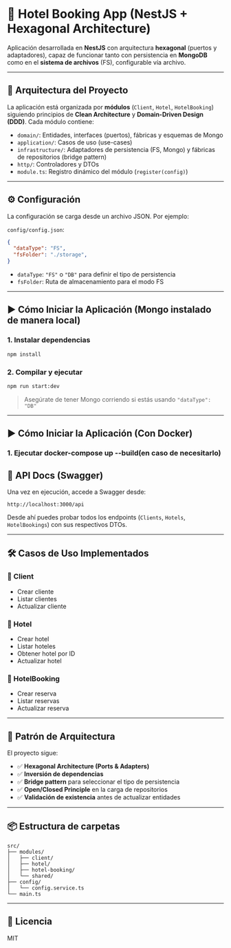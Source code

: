 # 🏨 Hotel Booking App (NestJS + Hexagonal Architecture)

Aplicación desarrollada en **NestJS** con arquitectura **hexagonal** (puertos y adaptadores), capaz de funcionar tanto con persistencia en **MongoDB** como en el **sistema de archivos** (FS), configurable vía archivo.

---

## 📁 Arquitectura del Proyecto

La aplicación está organizada por **módulos** (`Client`, `Hotel`, `HotelBooking`) siguiendo principios de **Clean Architecture** y **Domain-Driven Design (DDD)**. Cada módulo contiene:

- `domain/`: Entidades, interfaces (puertos), fábricas y esquemas de Mongo
- `application/`: Casos de uso (use-cases)
- `infrastructure/`: Adaptadores de persistencia (FS, Mongo) y fábricas de repositorios (bridge pattern)
- `http/`: Controladores y DTOs
- `module.ts`: Registro dinámico del módulo (`register(config)`)

---

## ⚙️ Configuración

La configuración se carga desde un archivo JSON. Por ejemplo:

`config/config.json`:

```json
{
  "dataType": "FS",
  "fsFolder": "./storage",
}
```

- `dataType`: `"FS"` o `"DB"` para definir el tipo de persistencia
- `fsFolder`: Ruta de almacenamiento para el modo FS

---

## ▶️ Cómo Iniciar la Aplicación (Mongo instalado de manera local)

### 1. Instalar dependencias

```bash
npm install
```

### 2. Compilar y ejecutar

```bash
npm run start:dev
```

> Asegúrate de tener Mongo corriendo si estás usando `"dataType": "DB"`

---


## ▶️ Cómo Iniciar la Aplicación (Con Docker)

### 1. Ejecutar docker-compose up --build(en caso de necesitarlo)


## 🧪 API Docs (Swagger)

Una vez en ejecución, accede a Swagger desde:

```
http://localhost:3000/api
```

Desde ahí puedes probar todos los endpoints (`Clients`, `Hotels`, `HotelBookings`) con sus respectivos DTOs.

---

## 🛠️ Casos de Uso Implementados

### 🔹 Client
- Crear cliente
- Listar clientes
- Actualizar cliente

### 🔹 Hotel
- Crear hotel
- Listar hoteles
- Obtener hotel por ID
- Actualizar hotel

### 🔹 HotelBooking
- Crear reserva
- Listar reservas
- Actualizar reserva

---

## 🧠 Patrón de Arquitectura

El proyecto sigue:

- ✅ **Hexagonal Architecture (Ports & Adapters)**
- ✅ **Inversión de dependencias**
- ✅ **Bridge pattern** para seleccionar el tipo de persistencia
- ✅ **Open/Closed Principle** en la carga de repositorios
- ✅ **Validación de existencia** antes de actualizar entidades

---

## 📦 Estructura de carpetas

```
src/
├── modules/
│   ├── client/
│   ├── hotel/
│   ├── hotel-booking/
│   └── shared/
├── config/
│   └── config.service.ts
└── main.ts
```

---

## 🧾 Licencia

MIT
